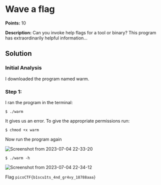 # Wave a flag


**Points:** 10

**Description:** Can you  invoke help flags for a tool or binary? This program has extraordinarily helpful information...


## Solution 


### Initial Analysis

I downloaded the program named warm.


### Step 1: 
I ran the program in the terminal:

`$ ./warm`

It gives us an error. To give the appropriate permissions run:

`$ chmod +x warm`

Now run the program again

![Screenshot from 2023-07-04 22-33-20](https://github.com/HelsNetwork/CTF-writeups/assets/87879515/033d66ca-8709-4eb9-ba3a-acf73c1696b6)

`$ ./warm -h`

![Screenshot from 2023-07-04 22-34-12](https://github.com/HelsNetwork/CTF-writeups/assets/87879515/ca60e1d1-f83c-43ca-a4f0-eff5c9c65bf0)





Flag 
`picoCTF{b1scu1ts_4nd_gr4vy_18788aaa}`
